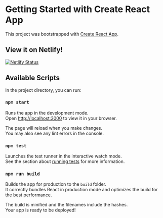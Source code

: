# Getting Started with Create React App

This project was bootstrapped with [Create React App](https://github.com/facebook/create-react-app).

## View it on Netlify!

[![Netlify Status](https://api.netlify.com/api/v1/badges/fd479c52-4a3f-4a8e-b680-101185b54ab6/deploy-status)](https://silly-platypus-57292e.netlify.app/)

## Available Scripts

In the project directory, you can run:

### `npm start`

Runs the app in the development mode.\
Open [http://localhost:3000](http://localhost:3000) to view it in your browser.

The page will reload when you make changes.\
You may also see any lint errors in the console.

### `npm test`

Launches the test runner in the interactive watch mode.\
See the section about [running tests](https://facebook.github.io/create-react-app/docs/running-tests) for more information.

### `npm run build`

Builds the app for production to the `build` folder.\
It correctly bundles React in production mode and optimizes the build for the best performance.

The build is minified and the filenames include the hashes.\
Your app is ready to be deployed!


